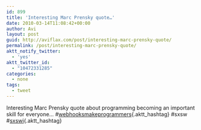 ```yaml
---
id: 899
title: 'Interesting Marc Prensky quote…'
date: 2010-03-14T11:08:42+00:00
author: Avi
layout: post
guid: http://aviflax.com/post/interesting-marc-prensky-quote/
permalink: /post/interesting-marc-prensky-quote/
aktt_notify_twitter:
  - 'yes'
aktt_twitter_id:
  - "10472331285"
categories:
  - none
tags:
  - tweet
---
```

Interesting Marc Prensky quote about programming becoming an important skill for everyone… #[webhooksmakeprogrammers](http://search.twitter.com/search?q=%23webhooksmakeprogrammers){.aktt_hashtag} #sxsw #[sxswi](http://search.twitter.com/search?q=%23sxswi){.aktt_hashtag}